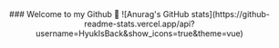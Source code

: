 <div align=center>
### Welcome to my Github 👋
![Anurag's GitHub stats](https://github-readme-stats.vercel.app/api?username=HyukIsBack&show_icons=true&theme=vue)
</div>
